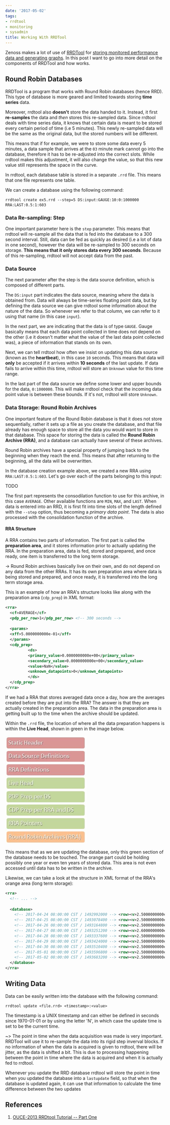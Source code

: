 ```yaml
---
date: '2017-05-02'
tags:
- rrdtool
- monitoring
- sysadmin
title: Working With RRDTool
---
```


Zenoss makes a lot of use of [RRDTool](http://oss.oetiker.ch/rrdtool/) for [storing monitored performance data and generating graphs](/posts/using-rrdtool-in-zenoss.html). In this post I want to go into more detail on the components of RRDTool and how works.

## Round Robin Databases

RRDTool is a program that works with Round Robin databases (hence RRD). This type of database is more geared and limited towards storing **time series** data.

Moreover, rrdtool also **doesn't** store the data handed to it. Instead, it first **re-samples** the data and *then* stores this re-sampled data. Since rrdtool deals with time series data, it knows that certain data is meant to be stored every certain period of time (i.e 5 minutes). This newly re-sampled data will be the same as the original data, but the stored numbers will be different.

This means that if for example, we were to store some data every 5 minutes, a data sample that arrives at the `03` minute mark cannot go into the database, therefore it has to be re-adjusted into the correct slots. While rrdtool makes this adjustment, it will also change the value, so that this new value still represents the space in the curve.

In rrdtool, each database table is stored in a separate `.rrd` file. This means that one file represents one table.

We can create a database using the following command:

```
rrdtool create ex5.rrd --step=5 DS:input:GAUGE:10:0:1000000 RRA:LAST:0.5:1:603
```

### Data Re-sampling: Step

One important parameter here is the `step` parameter. This means that rrdtool will re-sample all the data that is fed into the database to a 300 second interval. Still, data can be fed as quickly as desired (i.e a lot of data in one second), however the data will be re-sampled to 300 seconds on storage. **This means that it only stores data every 300 seconds**. Because of this re-sampling, rrdtool will not accept data from the past.

<!--more-->

### Data Source

The next parameter after the step is the data source definition, which is composed of different parts.

The `DS:input` part indicates the data source, meaning *where* the data is obtained from. Data will always be time-series floating point data, but by defining the data source we can give rrdtool some information about the nature of the data. So whenever we refer to that column, we can refer to it using that name (in this case `input`).

In the next part, we are indicating that the data is of type `GAUGE`. Gauge basically means that each data point collected in time does not depend on the other (i.e it doesn't matter what the value of the last data point collected was), a piece of information that stands on its own.

Next, we can tell rrdtool how often we insist on updating this data source (known as the **heartbeat**), in this case `10` seconds. This means that data will **only** be accepted if it arrives within **10 seconds** of the last update. If data fails to arrive within this time, rrdtool will store an `Unknown` value for this time range.

In the last part of the data source we define some lower and upper bounds for the data, `0:1000000`. This will make rrdtool check that the incoming data point value is between these bounds. If it's not, rrdtool will store `Unknown`.

### Data Storage: Round Robin Archives

One important feature of the Round Robin database is that it does not store sequentially, rather it sets up a file as you create the database, and that file already has enough space to store all the data you would want to store in that database. This space for storing the data is called the **Round Robin Archive (RRA)**, and a database can actually have several of these archives.

Round Robin archives have a special property of jumping back to the beginning when they reach the end. This means that after returning to the beginning, all the data will be overwritten.

In the database creation example above, we created a new RRA using `RRA:LAST:0.5:1:603`. Let's go over each of the parts belonging to this input:

TODO

The first part represents the consodilation function to use for this archive, in this case `AVERAGE`. Other available functions are `MIN`, `MAX`, and `LAST`. When data is entered into an RRD, it is first fit into time slots of the length defined with the `--step` option, thus becoming a *primary data point*. The data is also processed with the consolidation function of the archive.

#### RRA Structure

A RRA contains two parts of information. The first part is called the **preparation area**, and it stores information prior to actually updating the RRA. In the preparation area, data is fed, stored and prepared, and once ready, one item is transferred to the long term storage.

-> Round Robin archives basically live on their own, and do not depend on any data from the other RRAs. It has its own preparation area where data is being stored and prepared, and once ready, it is transferred into the long term storage area.

This is an example of how an RRA's structure looks like along with the preparation area (`cdp_prep`) in XML format:

```xml
<rra>
  <cf>AVERAGE</cf>
  <pdp_per_row>1</pdp_per_row> <!-- 300 seconds -->

  <params>
  <xff>5.0000000000e-01</xff>
  </params>
  <cdp_prep>
          <ds>
          <primary_value>0.0000000000e+00</primary_value>
          <secondary_value>0.0000000000e+00</secondary_value>
          <value>NaN</value>
          <unknown_datapoints>0</unknown_datapoints>
          </ds>
  </cdp_prep>
</rra>
```

If we had a RRA that stores averaged data once a day, how are the averages created before they are put into the RRA? The answer is that they are actually created in the preparation area. The data in the preparation area is getting built up to the time when the archive should be updated.

Within the `.rrd` file, the location of where all the data preparation happens is within the **Live Head**, shown in green in the image below.

![RRD File Structure](/posts/working-with-rrdtool/rrd_structure.jpg)

This means that as we are updating the database, only this green section of the database needs to be touched. The orange part could be holding possibly one year or even ten years of stored data. This area is not even accessed until data has to be written in the archive.

Likewise, we can take a look at the structure in XML format of the RRA's orange area (long term storage):

```xml
<rra>
  <!-- ... -->

  <database>
    <!-- 2017-04-24 08:00:00 CST / 1492992000 --> <row><v>2.5000000000e+01</v></row>
    <!-- 2017-04-25 08:00:00 CST / 1493078400 --> <row><v>2.5000000000e+01</v></row>
    <!-- 2017-04-26 08:00:00 CST / 1493164800 --> <row><v>2.5000000000e+01</v></row>
    <!-- 2017-04-27 08:00:00 CST / 1493251200 --> <row><v>2.6000000000e+01</v></row>
    <!-- 2017-04-28 08:00:00 CST / 1493337600 --> <row><v>2.5000000000e+01</v></row>
    <!-- 2017-04-29 08:00:00 CST / 1493424000 --> <row><v>2.5000000000e+01</v></row>
    <!-- 2017-04-30 08:00:00 CST / 1493510400 --> <row><v>2.5000000000e+01</v></row>
    <!-- 2017-05-01 08:00:00 CST / 1493596800 --> <row><v>2.5000000000e+01</v></row>
    <!-- 2017-05-02 08:00:00 CST / 1493683200 --> <row><v>2.5000000000e+01</v></row>
  </database>
</rra>
```

## Writing Data

Data can be easily written into the database with the following command:

```
rrdtool update <file.rrd> <timestamp>:<value>
```

The timestamp is a UNIX timestamp and can either be defined in seconds since 1970-01-01 or by using the letter 'N', in which case the update time is set to be the current time.

~> The point in time when the data acquisition was made is very important. RRDTool will use it to re-sample the data into its rigid step inverval blocks. If no information of when the data is acquired is given to rrdtool, there will be jitter, as the data is shifted a bit. This is due to processing happening between the point in time where the data is acquired and when it is actually fed to rrdtool.

Whenever you update the RRD database rrdtool will store the point in time when you updated the database into a `lastupdate` field, so that when the database is updated again, it can use that information to calculate the time difference between the two updates

## References

1. [OUCE-2013 RRDtool Tutorial -- Part One](https://www.youtube.com/watch?v=JaK-IctEyWs)